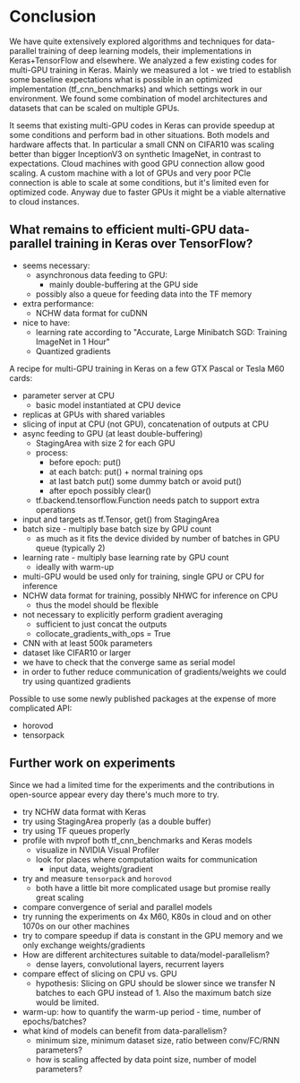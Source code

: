 # Conclusion

We have quite extensively explored algorithms and techniques for data-parallel training of deep learning models, their implementations in Keras+TensorFlow and elsewhere. We analyzed a few existing codes for multi-GPU training in Keras. Mainly we measured a lot - we tried to establish some baseline expectations what is possible in an optimized implementation (tf_cnn_benchmarks) and which settings work in our environment. We found some combination of model architectures and datasets that can be scaled on multiple GPUs.

It seems that existing multi-GPU codes in Keras can provide speedup at some conditions and perform bad in other situations. Both models and hardware affects that. In particular a small CNN on CIFAR10 was scaling better than bigger InceptionV3 on synthetic ImageNet, in contrast to expectations. Cloud machines with good GPU connection allow good scaling. A custom machine with a lot of GPUs and very poor PCIe connection is able to scale at some conditions, but it's limited even for optimized code. Anyway due to faster GPUs it might be a viable alternative to cloud instances.

## What remains to efficient multi-GPU data-parallel training in Keras over TensorFlow?

- seems necessary:
    - asynchronous data feeding to GPU:
        - mainly double-buffering at the GPU side
    - possibly also a queue for feeding data into the TF memory
- extra performance:
    - NCHW data format for cuDNN
- nice to have:
    - learning rate according to "Accurate, Large Minibatch SGD: Training ImageNet in 1 Hour"
    - Quantized gradients

A recipe for multi-GPU training in Keras on a few GTX Pascal or Tesla M60 cards:

- parameter server at CPU
    - basic model instantiated at CPU device
- replicas at GPUs with shared variables
- slicing of input at CPU (not GPU), concatenation of outputs at CPU
- async feeding to GPU (at least double-buffering)
    - StagingArea with size 2 for each GPU
    - process:
        - before epoch: put()
        - at each batch: put() + normal training ops
        - at last batch put() some dummy batch or avoid put()
        - after epoch possibly clear()
    - tf.backend.tensorflow.Function needs patch to support extra operations
- input and targets as tf.Tensor, get() from StagingArea
- batch size - multiply base batch size by GPU count
    - as much as it fits the device divided by number of batches in GPU queue (typically 2)
- learning rate - multiply base learning rate by GPU count
    - ideally with warm-up
- multi-GPU would be used only for training, single GPU or CPU for inference
- NCHW data format for training, possibly NHWC for inference on CPU
    - thus the model should be flexible
- not necessary to explicitly perform gradient averaging
    - sufficient to just concat the outputs
    - collocate_gradients_with_ops = True
- CNN with at least 500k parameters
- dataset like CIFAR10 or larger
- we have to check that the converge same as serial model
- in order to futher reduce communication of gradients/weights we could try using quantized gradients

Possible to use some newly published packages at the expense of more complicated API:

- horovod
- tensorpack

## Further work on experiments

Since we had a limited time for the experiments and the contributions in open-source appear every day there's much more to try.

- try NCHW data format with Keras
- try using StagingArea properly (as a double buffer)
- try using TF queues properly
- profile with nvprof both tf_cnn_benchmarks and Keras models
    - visualize in NVIDIA Visual Profiler
    - look for places where computation waits for communication
        - input data, weights/gradient
- try and measure `tensorpack` and `horovod`
    - both have a little bit more complicated usage but promise really great scaling
- compare convergence of serial and parallel models
- try running the experiments on 4x M60, K80s in cloud and on other 1070s on our other machines
- try to compare speedup if data is constant in the GPU memory and we only exchange weights/gradients
- How are different architectures suitable to data/model-parallelism?
    - dense layers, convolutional layers, recurrent layers
- compare effect of slicing on CPU vs. GPU
    - hypothesis: Slicing on GPU should be slower since we transfer N batches to each GPU instead of 1. Also the maximum batch size would be limited.
- warm-up: how to quantify the warm-up period - time, number of epochs/batches?
- what kind of models can benefit from data-parallelism?
    - minimum size, minimum dataset size, ratio between conv/FC/RNN parameters?
    - how is scaling affected by data point size, number of model parameters?

